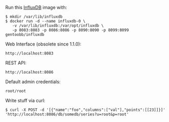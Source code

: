 Run this [InfluxDB][] image with:

    $ mkdir /var/lib/influxdb
    $ docker run -d --name influxdb-0 \
       -v /var/lib/influxdb:/var/opt/influxdb \
       -p 8083:8083 -p 8086:8086 -p 8090:8090 -p 8099:8099 gentoobb/influxdb

Web Interface (obsolete since 1.1.0):

    http://localhost:8083

REST API:

    http://localhost:8086

Default admin credentials:

    root/root

Write stuff via curl:

    $ curl -X POST -d '[{"name":"foo","columns":["val"],"points":[[23]]}]' 'http://localhost:8086/db/somedb/series?u=root&p=root'

[InfluxDB]: http://github.com/influxdb/influxdb/
